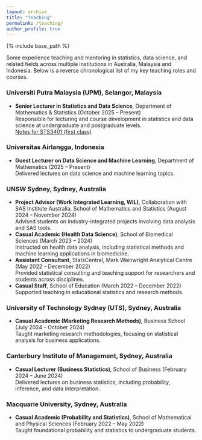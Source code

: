 ```yaml
---
layout: archive
title: "Teaching"
permalink: /teaching/
author_profile: true
---
```

{% include base_path %}
<div class="teaching-content">
  <p>Some experience teaching and mentoring in statistics, data science, and related fields across multiple institutions in Australia, Malaysia and Indonesia. Below is a reverse chronological list of my key teaching roles and courses.</p>
  <h3>Universiti Putra Malaysia (UPM), Selangor, Malaysia</h3>
  <ul>
    <li><strong>Senior Lecturer in Statistics and Data Science</strong>, Department of Mathematics & Statistics (October 2025 – Present)<br>
      Responsible for lecturing and course development in statistics and data science at undergraduate and postgraduate levels.<br>
      <a href="/assets/notes
/STS3401_Probability_and_Statistics_1___Chapter_1___Slides__Student_version_.pdf">Notes for STS3401 (first class)</a></li>
  </ul>
  <h3>Universitas Airlangga, Indonesia</h3>
  <ul>
    <li><strong>Guest Lecturer on Data Science and Machine Learning</strong>, Department of Mathematics (2025 – Present)<br>
      Delivered lectures on data science and machine learning topics.</li>
  </ul>
  <h3>UNSW Sydney, Sydney, Australia</h3>
  <ul>
    <li><strong>Project Advisor (Work Integrated Learning, WIL)</strong>, Collaboration with SAS Institute Australia, School of Mathematics and Statistics (August 2024 – November 2024)<br>
      Advised students on industry-integrated projects involving data analysis and SAS tools.</li>
    <li><strong>Casual Academic (Health Data Science)</strong>, School of Biomedical Sciences (March 2023 – 2024)<br>
      Instructed on health data analysis, including statistical methods and machine learning applications in biomedicine.</li>
    <li><strong>Assistant Consultant</strong>, StatsCentral, Mark Wainwright Analytical Centre (May 2022 – December 2022)<br>
      Provided statistical consulting and teaching support for researchers and students across disciplines.</li>
    <li><strong>Casual Staff</strong>, School of Education (March 2022 – December 2022)<br>
      Supported teaching in educational statistics and research methods.</li>
  </ul>
  <h3>University of Technology Sydney (UTS), Sydney, Australia</h3>
  <ul>
    <li><strong>Casual Academic (Marketing Research Methods)</strong>, Business School (July 2024 – October 2024)<br>
      Taught marketing research methodologies, focusing on statistical analysis for business applications.</li>
  </ul>
  <h3>Canterbury Institute of Management, Sydney, Australia</h3>
  <ul>
    <li><strong>Casual Lecturer (Business Statistics)</strong>, School of Business (February 2024 – June 2024)<br>
      Delivered lectures on business statistics, including probability, inference, and data interpretation.</li>
  </ul>
  <h3>Macquarie University, Sydney, Australia</h3>
  <ul>
    <li><strong>Casual Academic (Probability and Statistics)</strong>, School of Mathematical and Physical Sciences (February 2022 – May 2022)<br>
      Taught foundational probability and statistics to undergraduate students.</li>
  </ul>
</div>
